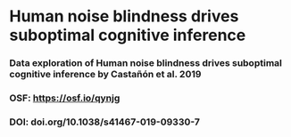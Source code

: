 # Human noise blindness drives suboptimal cognitive inference
### Data exploration of Human noise blindness drives suboptimal cognitive inference by Castañón et al. 2019
### OSF: https://osf.io/qynjg
### DOI: doi.org/10.1038/s41467-019-09330-7


